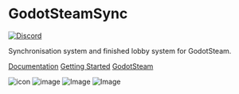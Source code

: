 # GodotSteamSync
[![Discord](https://img.shields.io/discord/1185664967379267774?logo=discord&link=https%3A%2F%2Fdiscord.gg%2FN5MGC95GpP)](https://discord.gg/cm9xbJ9D)

Synchronisation system and finished lobby system for GodotSteam.

[Documentation](https://github.com/Radome-Studio/GodotSteamSync/wiki)
[Getting Started](https://github.com/Radome-Studio/GodotSteamSync/wiki/Getting-Started)
[GodotSteam](https://github.com/GodotSteam/GodotSteam)

![icon](https://github.com/user-attachments/assets/ef04a36c-db20-4004-b4c6-a16885024612)
![image](https://github.com/user-attachments/assets/33c59a3d-508a-45e8-ad34-c341c40e956d)
![Image](https://github.com/user-attachments/assets/d85b90a6-7e0e-446b-b5f7-b19c1280504c)
![Image](https://github.com/user-attachments/assets/f6dd49ae-3270-484e-a189-19615abdd5ee)

